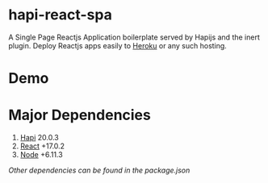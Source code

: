# hapi-react-spa 
A Single Page Reactjs Application boilerplate served by Hapijs and the inert plugin. Deploy Reactjs apps easily to [Heroku](https://www.heroku.com/) or any such hosting.

# Demo

# Major Dependencies
1. [Hapi](https://hapijs.com/) 20.0.3
2. [React](https://facebook.github.io/react/) +17.0.2
3. [Node](https://nodejs.org/) +6.11.3

_Other dependencies can be found in the package.json_

